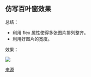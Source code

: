 ## 仿写百叶窗效果
总结：
* 利用 flex 属性使得多张图片排列整齐。
* 利用好图片的宽度。



效果：

![](https://picgo-use-images.oss-cn-shanghai.aliyuncs.com/images/百叶窗演示.gif)

[来源](https://www.bilibili.com/video/BV1iK4y1s7Db?spm_id_from=333.999.0.0&vd_source=e5d12c1cab2795094fb351bf2e212c4e)